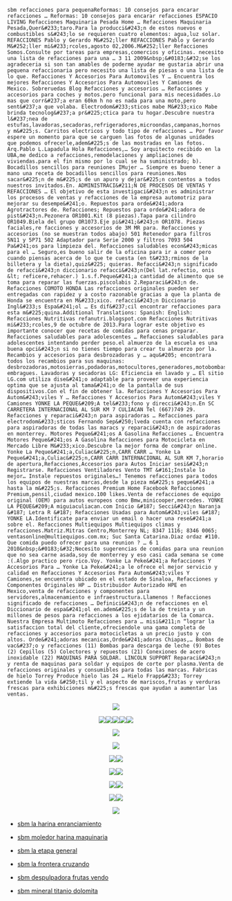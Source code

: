 
```
sbm refacciones para pequenaReformas: 10 consejos para encarar refacciones … Reformas: 10 consejos para encarar refacciones ESPACIO LIVING Refacciones Maquinaria Pesada Home … Refacciones Maquinaria Pesada,Quer&#233;taro.Para la producci&#243;n de estos nuevos e combustibles s&#243;lo se requieren cuatro elementos: agua,luz solar. REFACCIONES Pablo y Gerardo M&#252;ller REFACCIONES Pablo y Gerardo M&#252;ller mi&#233;rcoles,agosto 02,2006.M&#252;ller Refacciones Somos.Consulte por tareas para empresas,comercios y oficinas. necesito una lista de refacciones para una … 3 11 2009&nbsp;&#0183;&#32;se los agradeceria si son tan amables de poderme ayudar me gustaria abrir una pequena refaccionaria pero necesito una lista de piesas o una lista de lo que. Refacciones Y Accesorios Para Automoviles Y … Encuentra los mejores Refacciones Y Accesorios Para Automoviles Y Camiones de Mexico. Sobreruedas Blog Refacciones y accesorios … Refacciones y accesorios para coches y motos.pero funcional para mis necesidades.Lo mas que corr&#237;a eran 60km h no es nada para una moto,pero sent&#237;a que volaba. Electrodom&#233;sticos mabe M&#233;xico Mabe brinda tecnolog&#237;a pr&#225;ctica para tu hogar.Descubre nuestra l&#237;nea de estufas,lavadoras,secadoras,refrigeradores,microondas,campanas,hornos y m&#225;s. Carritos electricos y todo tipo de refacciones … Por favor espere un momento para que se carguen las fotos de algunas unidades que podemos ofrecerle,adem&#225;s de las mostradas en las fotos. Arq.Pablo L.Lapadula Hola Refacciones,… Soy arquitecto recibido en la UBA,me dedico a refacciones,remodelaciones y ampliaciones de viviendas.para el fin mismo por lo cual se ha suministrado; b). Bocadillos sencillos para reuniones IMujer … Siempre es bueno tener a mano una receta de bocadillos sencillos para reuniones.Nos sacar&#225;n de m&#225;s de un apuro y dejar&#225;n contentos a todos nuestros invitados.En. ADMINISTRACI&#211;N DE PROCESOS DE VENTAS Y REFACCIONES … El objetivo de esta investigaci&#243;n es administrar los procesos de ventas y refacciones de la empresa automotriz para mejorar su desempe&#241;o. Repuestos para orde&#241;adora Agrotractores de. Refacciones; Repuestos para orde&#241;adora de pist&#243;n.Pezonera OR1001.Kit (8 piezas).Tapa para cilindro OR1049.Biela del grupo OR1073.Eje pi&#241;&#243;n OR1078. Piezas faciales,re facciones y accesorios de 3M MR para. Refacciones y accesorios (no se muestran todos abajo) 501 Retenedor para filtros 5N11 y 5P71 502 Adaptador para Serie 2000 y filtros 7093 504 Pa&#241;os para limpieza del. Refacciones saludables econ&#243;micas para el … Seguro,es bueno salir de la oficina para ir a comer pero cuando piensas acerca de lo que te cuesta (en t&#233;rminos de la billetera y la dieta),quiz&#225; quieras. Refacci&#243;n significado de refacci&#243;n diccionario refacci&#243;n(Del lat.refectio, onis &lt; reficere,rehacer.) 1.s.f.Peque&#241;a cantidad de alimento que se toma para reparar las fuerzas.piscolabis 2.Reparaci&#243;n de. Refacciones COMOTO HONDA Las refacciones originales pueden ser entregadas con rapidez y a costo razonable gracias a que la planta de Honda se encuentra en M&#233;xico. refacci&#243;n Diccionario Ingl&#233;s Espa&#241;ol … Es dif&#237;cil encontrar refacciones para esta m&#225;quina.Additional Translations: Spanish: English: Refacciones Nutritivas refanutri.blogspot.com Refacciones Nutritivas mi&#233;rcoles,9 de octubre de 2013.Para lograr este objetivo es importante conocer que recetas de comidas para cenas preparar. Refacciones saludables para adolescentes … Refacciones saludables para adolescentes intentando perder peso.el almuerzo de la escuela es una buena opci&#243;n si no tienes tiempo para crear tu almuerzo por la. Recambios y accesorios para desbrozadoras y … aqu&#205; encontrara todos los recambios para sus maquinas: desbrozadoras,motosierras,podadoras,motocultores,generadores,motobombas,sopladoras,cortasetos: embragues. Lavadoras y secadoras LG: Eficiencia en lavado y … El sitio LG.com utiliza dise&#241;o adaptable para proveer una experiencia optima que se ajusta al tama&#241;o de la pantalla de sus dispositivos.Con el fin de obtener la. Refacciones Y Accesorios Para Autom&#243;viles Y … Refacciones Y Accesorios Para Autom&#243;viles Y Camiones YONKE LA PEQUE&#209;A tel&#233;fono y direcci&#243;n.En SC CARRETERA INTERNACIONAL AL SUR KM 7 CULIACAN Tel (667)749 29. Refacciones y reparaci&#243;n para aspiradoras … Refacciones para electrodom&#233;sticos Fernando Sep&#250;lveda cuenta con refacciones para aspiradoras de todas las maracs y reparaci&#243;n de aspiradoras en monterrey. Motores Peque&#241;os A Gasolina Refacciones … Encuentra Motores Peque&#241;os A Gasolina Refacciones para Motocicleta en Mercado Libre M&#233;xico.Descubre la mejor forma de comprar online. Yonke La Peque&#241;a,Culiac&#225;n,CARR CARR … Yonke La Peque&#241;a,Culiac&#225;n,CARR CARR INTERNACIONAL AL SUR KM 7,horario de apertura,Refacciones,Accesorios para Autos Iniciar sesi&#243;n Registrarse. Refacciones Ventiladores Vento TMT &#161;Instale lo mejor… Instale repuestos originales…! Tenemos refacciones para todos los equipos de nuestras marcas,desde la pieza m&#225;s peque&#241;a hasta la m&#225;s. Refacciones Premium Home Facebook Refacciones Premium,pensil,ciudad mexico.100 likes.Venta de refacciones de equipo original (OEM) para autos europeos como Bmw,minicooper,mercedes. YONKE LA PEQUE&#209;A miguiaculiacan.com Inicio &#187; Secci&#243;n Naranja &#187; Letra R &#187; Refacciones Usadas para Autom&#243;viles &#187; YONKE LA.Identificate para enviar un email o hacer una rese&#241;a sobre el. Refacciones Multiequipos Multiequipos climas y refacciones.Matriz.Mitras Centro,Monterrey NL; 8347 1116; 8346 0065; ventasonline@multiequipos.com.mx; Suc Santa Catarina.Diaz ordaz #110. Que comida puedo ofrecer para una reunion ? … 6 1 2010&nbsp;&#0183;&#32;Necesito sugerencias de comidas para una reunion que no sea carne asada,soy de monterrey y eso casi cada semana se come :(.Algo practico pero rico.Voy. Yonke La Peke&#241;a Refacciones Y Accesorios Para … Yonke La Peke&#241;a le ofrece el mejor servicio y calidad en Refacciones Y Accesorios Para Autom&#243;viles Y Camiones,se encuentra ubicado en el estado de Sinaloa, Refacciones y Componentes Originales HP … Distribuidor Autorizado HPE en Mexico,venta de refacciones y componentes para servidores,almacenamiento e infraestructura.Llamenos ! Refacciones significado de refacciones … Definici&#243;n de refacciones en el Diccionario de espa&#241;ol en.adem&#225;s de la de treinta y un millones de pesos para refacciones a los ejidatarios de la Comarca. Nuestra Empresa Multimoto Refacciones para … misi&#211;n “lograr la satisfaccion total del cliente,ofreciendole una gama completa de refacciones y accesorios para motocicletas a un precio justo y con altos. Orde&#241;adoras mecanicas,Orde&#241;adoras Chiapas,… Bombas de vac&#237;o y refacciones (11) Bombas para descarga de leche (9) Botes (2) Cepillos (5) Colectores y repuestos (21) Conexiones de acero inoxidable (22) MAQUINAS PARA SOLDAR. LINCOLN SUPPORT Reparaci&#243;n y renta de maquinas para soldar y equipos de corte por plasma.Venta de refacciones originales y consumibles para todas las marcas. Fabricas de hielo Torrey Produce hielo las 24 … Hielo Frapp&#233; Torrey extiende la vida &#250;til y el aspecto de mariscos,frutas y verduras frescas para exhibiciones m&#225;s frescas que ayudan a aumentar las ventas. 
```

<div align="center">

<a href="https://es-crusher.shibang-china.com/github&k=sbm+refacciones+para+pequena"><img src="https://static.shibang-china.com/es/crusher/logo.jpg"></a>

<a href="https://es-crusher.shibang-china.com/github&k=sbm+refacciones+para+pequena"><img src="https://static.shibang-china.com/es/crusher/index.jpg"></a><a href="https://es-crusher.shibang-china.com/material.htmlgithub&k=sbm+refacciones+para+pequena"><img src="https://static.shibang-china.com/es/crusher/material.jpg"></a><a href="https://es-crusher.shibang-china.com/application.htmlgithub&k=sbm+refacciones+para+pequena"><img src="https://static.shibang-china.com/es/crusher/application.jpg"></a><a href="https://es-crusher.shibang-china.com/aboutus.htmlgithub&k=sbm+refacciones+para+pequena"><img src="https://static.shibang-china.com/es/crusher/aboutus.jpg"></a><a href="https://es-crusher.shibang-china.com/contact.htmlgithub&k=sbm+refacciones+para+pequena"><img src="https://static.shibang-china.com/es/crusher/contact.jpg"></a>

<a href="https://es-crusher.shibang-china.com/github&k=sbm+refacciones+para+pequena"><img src="https://static.shibang-china.com/es/crusher/banner.jpg"></a>

<a href="https://swt.shibang-china.com/github&k=sbm+refacciones+para+pequena"><img src="https://static.shibang-china.com/es/crusher/text.jpg"></a>

<a href="https://swt.shibang-china.com/github&k=sbm+refacciones+para+pequena"><img src="https://static.shibang-china.com/es/crusher/chat.jpg"></a><a href="https://es-crusher.shibang-china.com/contact.htmlgithub&k=sbm+refacciones+para+pequena"><img src="https://static.shibang-china.com/es/crusher/message.jpg"></a>

<a href="https://es-crusher.shibang-china.com/products/pe.htmlgithub&k=sbm+refacciones+para+pequena"><img src="https://static.shibang-china.com/es/crusher/pe.jpg"></a><a href="https://es-crusher.shibang-china.com/products/pf.htmlgithub&k=sbm+refacciones+para+pequena"><img src="https://static.shibang-china.com/es/crusher/pf.jpg"></a>

<a href="https://es-crusher.shibang-china.com/products/hpt.htmlgithub&k=sbm+refacciones+para+pequena"><img src="https://static.shibang-china.com/es/crusher/hpt.jpg"></a><a href="https://es-crusher.shibang-china.com/products/vsi.htmlgithub&k=sbm+refacciones+para+pequena"><img src="https://static.shibang-china.com/es/crusher/vsi.jpg"></a>

<a href="https://es-crusher.shibang-china.com/products/klv.htmlgithub&k=sbm+refacciones+para+pequena"><img src="https://static.shibang-china.com/es/crusher/klv.jpg"></a><a href="https://es-crusher.shibang-china.com/products/portable.htmlgithub&k=sbm+refacciones+para+pequena"><img src="https://static.shibang-china.com/es/crusher/portable.jpg"></a>

<a href="https://swt.shibang-china.com/github&k=sbm+refacciones+para+pequena"><img src="https://static.shibang-china.com/es/crusher/case.jpg"></a>

</div>


* [sbm la harina enranciamiento](sbm%20la%20harina%20enranciamiento.md)

* [sbm moledor harina maquinaria](sbm%20moledor%20harina%20maquinaria.md)

* [sbm la etapa general](sbm%20la%20etapa%20general.md)

* [sbm la frontera cruzando](sbm%20la%20frontera%20cruzando.md)

* [sbm despulpadora frutas vendo](sbm%20despulpadora%20frutas%20vendo.md)

* [sbm mineral titanio dolomita](sbm%20mineral%20titanio%20dolomita.md)